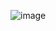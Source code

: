 ![image](https://user-images.githubusercontent.com/100997800/189532253-fe81f1af-b379-4aac-ae5e-8fdde89d8714.png)
